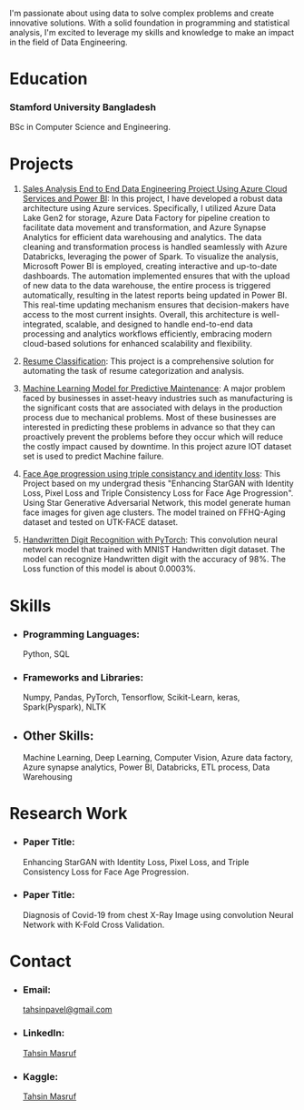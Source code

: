 
I'm passionate about using data to solve complex problems and create innovative solutions. With a solid foundation in programming and statistical analysis, I'm excited to leverage my skills and knowledge to make an impact in the field of Data Engineering. 

# **Education**

### Stamford University Bangladesh
  BSc in Computer Science and Engineering.

# **Projects**

1. [Sales Analysis End to End Data Engineering Project Using Azure Cloud Services and Power BI](https://github.com/TahsinPavel/Sales-Analysis-End-to-End-Data-Engineering-Project-Using-Azure-Cloud-Services-and-Power-BI): In this project, I have developed a robust data architecture using Azure services. Specifically, I utilized Azure Data Lake Gen2 for storage, Azure Data Factory for pipeline creation to facilitate data movement and transformation, and Azure Synapse Analytics for efficient data warehousing and analytics. The data cleaning and transformation process is handled seamlessly with Azure Databricks, leveraging the power of Spark. To visualize the analysis, Microsoft Power BI is employed, creating interactive and up-to-date dashboards. The automation implemented ensures that with the upload of new data to the data warehouse, the entire process is triggered automatically, resulting in the latest reports being updated in Power BI. This real-time updating mechanism ensures that decision-makers have access to the most current insights. Overall, this architecture is well-integrated, scalable, and designed to handle end-to-end data processing and analytics workflows efficiently, embracing modern cloud-based solutions for enhanced scalability and flexibility.
   
2. [Resume Classification](https://github.com/TahsinPavel/Resume-Classification): This project is a comprehensive solution for automating the task of resume categorization and analysis.

3. [Machine Learning Model for Predictive Maintenance](https://github.com/TahsinPavel/Machine-Learning-Model-for-Predictive-Maintenance-): A major problem faced by businesses in asset-heavy industries such as manufacturing is the significant costs that are associated with delays in the production process due to mechanical problems. Most of these businesses are interested in predicting these problems in advance so that they can proactively prevent the problems before they occur which will reduce the costly impact caused by downtime. In this project azure IOT dataset set is used to predict Machine failure.
   
4. [Face Age progression using triple consistancy and identity loss](https://github.com/TahsinPavel/Age-progression-using-triple-consistancy-and-identity-loss): This Project based on my undergrad thesis "Enhancing StarGAN with Identity Loss, Pixel Loss and Triple Consistency Loss for Face Age Progression". Using Star Generative Adversarial Network, this model generate human face images for given age clusters. The model trained on FFHQ-Aging dataset and tested on UTK-FACE dataset.

5. [Handwritten Digit Recognition with PyTorch](https://github.com/TahsinPavel/Handwritten-Digit-Recognition-with-PyTorch): This convolution neural network model that trained with MNIST Handwritten digit dataset. The model can recognize Handwritten digit with the accuracy of 98%. The Loss function of this model is about 0.0003%.


# **Skills**

- ### Programming Languages:
  Python, SQL
- ### Frameworks and Libraries:
  Numpy, Pandas, PyTorch, Tensorflow, Scikit-Learn, keras, Spark(Pyspark), NLTK
- ## Other Skills:
  Machine Learning, Deep Learning, Computer Vision, Azure data factory, Azure synapse analytics, Power BI, Databricks, ETL process, Data Warehousing

# **Research Work**

- ### Paper Title:
     Enhancing StarGAN with Identity Loss, Pixel Loss, and Triple Consistency Loss for Face Age Progression.
  
- ### Paper Title:
     Diagnosis of Covid-19 from chest X-Ray Image using convolution Neural Network with K-Fold Cross Validation.

# **Contact**

- ### Email:
  tahsinpavel@gmail.com
  
- ### LinkedIn:
  [Tahsin Masruf](https://www.linkedin.com/in/tahsin-masruf/)
  
- ### Kaggle:
  [Tahsin Masruf](https://www.kaggle.com/tahsinmasruf)

